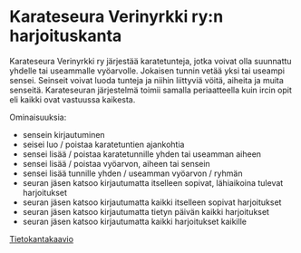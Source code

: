 # Karateseura Verinyrkki ry:n harjoituskanta

Karateseura Verinyrkki ry järjestää karatetunteja, jotka voivat olla suunnattu yhdelle tai useammalle vyöarvolle. Jokaisen tunnin vetää yksi tai useampi sensei. Seinseit voivat luoda tunteja ja niihin liittyviä vöitä, aiheita ja muita senseitä. Karateseuran järjestelmä toimii samalla periaatteella kuin ircin opit eli kaikki ovat vastuussa kaikesta.

Ominaisuuksia:
* sensein kirjautuminen
* seisei luo / poistaa karatetuntien ajankohtia
* sensei lisää / poistaa karatetunnille yhden tai useamman aiheen
* sensei lisää / poistaa vyöarvon, aiheen tai sensein
* sensei lisää tunnille yhden / useamman vyöarvon / ryhmän
* seuran jäsen katsoo kirjautumatta itselleen sopivat, lähiaikoina tulevat harjoitukset
* seuran jäsen katsoo kirjautumatta kaikki itselleen sopivat harjoitukset
* seuran jäsen katsoo kirjautumatta tietyn päivän kaikki harjoitukset
* seuran jäsen katsoo kirjautumatta kaikki harjoitukset kaikille

[Tietokantakaavio](https://dbdiagram.io/d/5e69648f4495b02c3b88216f)